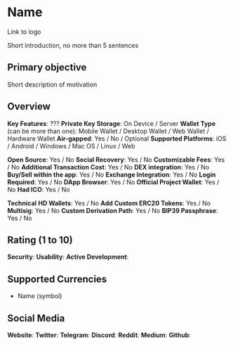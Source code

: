 # Name

Link to logo

Short introduction, no more than 5 sentences

## Primary objective

Short description of motivation

## Overview 

**Key Features**: ???
**Private Key Storage**: On Device / Server
**Wallet Type** (can be more than one): Mobile Wallet / Desktop Wallet / Web Wallet / Hardware Wallet
**Air-gapped**: Yes / No / Optional
**Supported Platforms**: iOS / Android / Windows / Mac OS / Linux / Web

**Open Source**: Yes / No
**Social Recovery**: Yes / No
**Customizable Fees**: Yes / No
**Additional Transaction Cost**: Yes / No
**DEX integration**: Yes / No
**Buy/Sell within the app**: Yes / No
**Exchange Integration**: Yes / No
**Login Required**: Yes / No
**DApp Browser**: Yes / No
**Official Project Wallet**: Yes / No
**Had ICO**: Yes / No

**Technical**
**HD Wallets**: Yes / No
**Add Custom ERC20 Tokens**: Yes / No
**Multisig**: Yes / No 
**Custom Derivation Path**: Yes / No
**BIP39 Passphrase**: Yes / No

## Rating (1 to 10)

**Security**:
**Usability**:
**Active Development**:

## Supported Currencies

- Name (symbol)

## Social Media

**Website**:
**Twitter**:
**Telegram**:
**Discord**:
**Reddit**:
**Medium**:
**Github**: